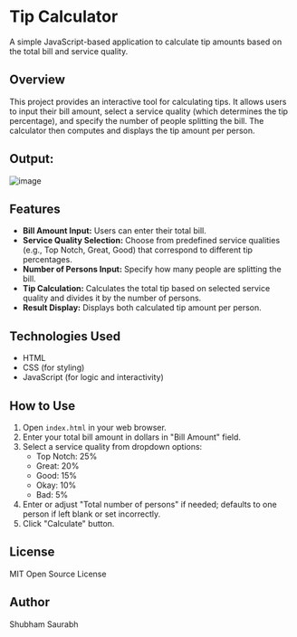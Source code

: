 # Tip Calculator

A simple JavaScript-based application to calculate tip amounts based on the total bill and service quality.

## Overview

This project provides an interactive tool for calculating tips. It allows users to input their bill amount, select a service quality (which determines the tip percentage), and specify the number of people splitting the bill. The calculator then computes and displays the tip amount per person.

## Output:

![image](https://github.com/user-attachments/assets/1589eeeb-cd51-4ed2-8084-492059e0c55f)

## Features

*   **Bill Amount Input:** Users can enter their total bill.
*   **Service Quality Selection:** Choose from predefined service qualities (e.g., Top Notch, Great, Good) that correspond to different tip percentages.
*   **Number of Persons Input:** Specify how many people are splitting the bill.
*   **Tip Calculation:** Calculates the total tip based on selected service quality and divides it by the number of persons.
*   **Result Display:** Displays both calculated tip amount per person.

## Technologies Used

*   HTML
*   CSS (for styling)
*   JavaScript (for logic and interactivity)

## How to Use

1.  Open `index.html` in your web browser.
2.  Enter your total bill amount in dollars in "Bill Amount" field.
3.  Select a service quality from dropdown options:
    *   Top Notch: 25%
    *   Great: 20%
    *   Good: 15%
    *   Okay: 10%
    *   Bad: 5%
4.  Enter or adjust "Total number of persons" if needed; defaults to one person if left blank or set incorrectly.
5. Click "Calculate" button.

## License

MIT Open Source License

## Author

Shubham Saurabh

